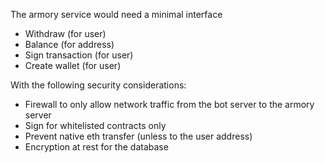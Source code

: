 The armory service would need a minimal interface

- Withdraw (for user)
- Balance (for address)
- Sign transaction (for user)
- Create wallet (for user)

With the following security considerations:

- Firewall to only allow network traffic from the bot server to the armory server
- Sign for whitelisted contracts only
- Prevent native eth transfer (unless to the user address)
- Encryption at rest for the database
